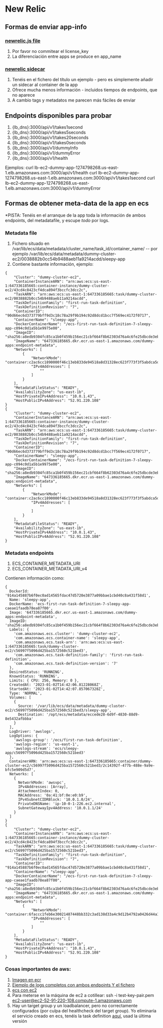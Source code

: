 # New Relic
## Formas de enviar app-info

### [newrelic.js file](newrelic.js)
1. Por favor no commitear el license_key
2. La diferenciación entre apps se produce en app_name

### [newrelic sidecar](task-definition-with-newrelic-sidecar.json)
1. Tenéis en el fichero del título un ejemplo - pero es simplemente añadir un sidecar al container de la app
2. Ofrece mucha menos información - incluidos tiempos de endpoints, que no aparece
3. A cambio tags y metadatos me parecen más fáciles de enviar

## Endpoints disponibles para probar
1. {lb_dns}:3000/api/v1/takes1second
2. {lb_dns}:3000/api/v1/takes5seconds
3. {lb_dns}:3000/api/v1/takes20seconds
4. {lb_dns}:3000/api/v1/takes0seconds
5. {lb_dns}:3000/api/v1/dummyInfo
6. {lb_dns}:3000/api/v1/dummyError
7. {lb_dns}:3000/api/v1/health

Ejemplos:
curl lb-ec2-dummy-app-1274798268.us-east-1.elb.amazonaws.com:3000/api/v1/health
curl lb-ec2-dummy-app-1274798268.us-east-1.elb.amazonaws.com:3000/api/v1/takes1second
curl lb-ec2-dummy-app-1274798268.us-east-1.elb.amazonaws.com:3000/api/v1/dummyError



## Formas de obtener meta-data de la app en ecs 
*PISTA: Tenéis en el arranque de la app toda la información de ambos endpoints, del metadatafile, y escupe _todo_ por logs. 
### Metadata file
1. Fichero situado en /var/lib/ecs/data/metadata/cluster_name/task_id/container_name/ -- por ejemplo /var/lib/ecs/data/metadata/dummy-cluster-ec2/0038882b0cc54b9488aeb11a9214acdd/sleepy-app
2. Contiene bastante información, ejemplo:
```
{
	"Cluster": "dummy-cluster-ec2",
	"ContainerInstanceARN": "arn:aws:ecs:us-east-1:647336185665:container-instance/dummy-cluster-ec2/43cd4c8423cf4dca894f3bccfc3dcc2c",
	"TaskARN": "arn:aws:ecs:us-east-1:647336185665:task/dummy-cluster-ec2/0038882b0cc54b9488aeb11a9214acdd",
	"TaskDefinitionFamily": "first-run-task-definition",
	"TaskDefinitionRevision": "7",
	"ContainerID": "90d66ec6d373779bff9d3c18c78a29f9b194c92d8dcd1bcc7f569ec4172f0717",
	"ContainerName": "sleepy-app",
	"DockerContainerName": "/ecs-first-run-task-definition-7-sleepy-app-c094c0d1a5b1e9975e00",
	"ImageID": "sha256:a8edb9304fc85ca1b0f459b156ec21cbf664f8b62303d76a4c6fe25dbcde3eb8",
	"ImageName": "647336185665.dkr.ecr.us-east-1.amazonaws.com/dummy-apps:endpoint-metadata",
	"Networks": [
		{
			"NetworkMode": "container:c2ac6cc1890000f46c13eb833de94518a8d31328ec623f773f3f5abdca5d036f",
			"IPv4Addresses": [
				""
			]
		}
	],
	"MetadataFileStatus": "READY",
	"AvailabilityZone": "us-east-1b",
	"HostPrivateIPv4Address": "10.0.1.43",
	"HostPublicIPv4Address": "52.91.220.108"
}
{
	"Cluster": "dummy-cluster-ec2",
	"ContainerInstanceARN": "arn:aws:ecs:us-east-1:647336185665:container-instance/dummy-cluster-ec2/43cd4c8423cf4dca894f3bccfc3dcc2c",
	"TaskARN": "arn:aws:ecs:us-east-1:647336185665:task/dummy-cluster-ec2/0038882b0cc54b9488aeb11a9214acdd",
	"TaskDefinitionFamily": "first-run-task-definition",
	"TaskDefinitionRevision": "7",
	"ContainerID": "90d66ec6d373779bff9d3c18c78a29f9b194c92d8dcd1bcc7f569ec4172f0717",
	"ContainerName": "sleepy-app",
	"DockerContainerName": "/ecs-first-run-task-definition-7-sleepy-app-c094c0d1a5b1e9975e00",
	"ImageID": "sha256:a8edb9304fc85ca1b0f459b156ec21cbf664f8b62303d76a4c6fe25dbcde3eb8",
	"ImageName": "647336185665.dkr.ecr.us-east-1.amazonaws.com/dummy-apps:endpoint-metadata",
	"Networks": [
		{
			"NetworkMode": "container:c2ac6cc1890000f46c13eb833de94518a8d31328ec623f773f3f5abdca5d036f",
			"IPv4Addresses": [
				""
			]
		}
	],
	"MetadataFileStatus": "READY",
	"AvailabilityZone": "us-east-1b",
	"HostPrivateIPv4Address": "10.0.1.43",
	"HostPublicIPv4Address": "52.91.220.108"
}
```

### Metadata endpoints 
1. ECS_CONTAINER_METADATA_URI
2. ECS_CONTAINER_METADATA_URI_v4

Contienen información como:
```
{
  DockerId: '914a145887b6f0ec0ad14565fdac47d5720e3877a09bbae1cbd40c8a431f58d1',
  Name: 'sleepy-app',
  DockerName: 'ecs-first-run-task-definition-7-sleepy-app-caeae1faadb78ea87f00',
  Image: '647336185665.dkr.ecr.us-east-1.amazonaws.com/dummy-apps:endpoint-metadata',
  ImageID: 'sha256:a8edb9304fc85ca1b0f459b156ec21cbf664f8b62303d76a4c6fe25dbcde3eb8',
  Labels: {
    'com.amazonaws.ecs.cluster': 'dummy-cluster-ec2',
    'com.amazonaws.ecs.container-name': 'sleepy-app',
    'com.amazonaws.ecs.task-arn': 'arn:aws:ecs:us-east-1:647336185665:task/dummy-cluster-ec2/c56997f5096d425ba1572560c521bed3',
    'com.amazonaws.ecs.task-definition-family': 'first-run-task-definition',
    'com.amazonaws.ecs.task-definition-version': '7'
  },
  DesiredStatus: 'RUNNING',
  KnownStatus: 'RUNNING',
  Limits: { CPU: 256, Memory: 0 },
  CreatedAt: '2023-01-02T14:42:06.81228068Z',
  StartedAt: '2023-01-02T14:42:07.857067328Z',
  Type: 'NORMAL',
  Volumes: [
    {
      Source: '/var/lib/ecs/data/metadata/dummy-cluster-ec2/c56997f5096d425ba1572560c521bed3/sleepy-app',
      Destination: '/opt/ecs/metadata/eccede28-6d9f-4830-88d9-8e5432afbbba'
    }
  ],
  LogDriver: 'awslogs',
  LogOptions: {
    'awslogs-group': '/ecs/first-run-task-definition',
    'awslogs-region': 'us-east-1',
    'awslogs-stream': 'ecs/sleepy-app/c56997f5096d425ba1572560c521bed3'
  },
  ContainerARN: 'arn:aws:ecs:us-east-1:647336185665:container/dummy-cluster-ec2/c56997f5096d425ba1572560c521bed3/2c14392f-477b-488e-9a9e-bfc5e909d5d7',
  Networks: [
    {
      NetworkMode: 'awsvpc',
      IPv4Addresses: [Array],
      AttachmentIndex: 0,
      MACAddress: '0a:41:bf:0e:e0:b9',
      IPv4SubnetCIDRBlock: '10.0.1.0/24',
      PrivateDNSName: 'ip-10-0-1-226.ec2.internal',
      SubnetGatewayIpv4Address: '10.0.1.1/24'
    }
  ]
}
{
	"Cluster": "dummy-cluster-ec2",
	"ContainerInstanceARN": "arn:aws:ecs:us-east-1:647336185665:container-instance/dummy-cluster-ec2/43cd4c8423cf4dca894f3bccfc3dcc2c",
	"TaskARN": "arn:aws:ecs:us-east-1:647336185665:task/dummy-cluster-ec2/c56997f5096d425ba1572560c521bed3",
	"TaskDefinitionFamily": "first-run-task-definition",
	"TaskDefinitionRevision": "7",
	"ContainerID": "914a145887b6f0ec0ad14565fdac47d5720e3877a09bbae1cbd40c8a431f58d1",
	"ContainerName": "sleepy-app",
	"DockerContainerName": "/ecs-first-run-task-definition-7-sleepy-app-caeae1faadb78ea87f00",
	"ImageID": "sha256:a8edb9304fc85ca1b0f459b156ec21cbf664f8b62303d76a4c6fe25dbcde3eb8",
	"ImageName": "647336185665.dkr.ecr.us-east-1.amazonaws.com/dummy-apps:endpoint-metadata",
	"Networks": [
		{
			"NetworkMode": "container:6faccc1feb6e30021487448bb332c3ad138d33a4c9d12b4792a0426d44a1fd0a",
			"IPv4Addresses": [
				""
			]
		}
	],
	"MetadataFileStatus": "READY",
	"AvailabilityZone": "us-east-1b",
	"HostPrivateIPv4Address": "10.0.1.43",
	"HostPublicIPv4Address": "52.91.220.108"
}
```

### Cosas importantes de aws:
1. [Imagen en ecr](https://us-east-1.console.aws.amazon.com/ecr/repositories/private/647336185665/dummy-apps?region=us-east-1)
2. [Ejemplo de logs completos con ambos endpoints Y el fichero](https://us-east-1.console.aws.amazon.com/cloudwatch/home?region=us-east-1#logsV2:log-groups/log-group/$252Fecs$252Ffirst-run-task-definition/log-events/ecs$252Fsleepy-app$252Fc56997f5096d425ba1572560c521bed3)
3. [ecs con ec2](https://us-east-1.console.aws.amazon.com/ecs/home?region=us-east-1#/clusters)
4. Para meterse en la máquina de ec2 a cotillear: ssh -i test-key-pair.pem ec2-user@ec2-52-91-220-108.compute-1.amazonaws.com
5. Hay un target group y un loadbalancer, pero no correctamente configurados (por culpa del healthcheck del target group). Yo eliminaría el servicio creado en ecs, tenéis la task definition [aquí](https://us-east-1.console.aws.amazon.com/ecs/home?region=us-east-1#/taskDefinitions/first-run-task-definition/status/ACTIVE), usad la última versión

